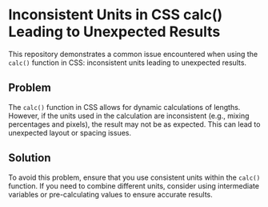 # Inconsistent Units in CSS calc() Leading to Unexpected Results

This repository demonstrates a common issue encountered when using the `calc()` function in CSS: inconsistent units leading to unexpected results.

## Problem

The `calc()` function in CSS allows for dynamic calculations of lengths. However, if the units used in the calculation are inconsistent (e.g., mixing percentages and pixels), the result may not be as expected. This can lead to unexpected layout or spacing issues.

## Solution

To avoid this problem, ensure that you use consistent units within the `calc()` function.  If you need to combine different units, consider using intermediate variables or pre-calculating values to ensure accurate results.